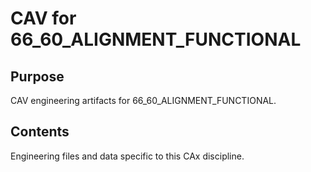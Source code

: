 # CAV for 66_60_ALIGNMENT_FUNCTIONAL

## Purpose
CAV engineering artifacts for 66_60_ALIGNMENT_FUNCTIONAL.

## Contents
Engineering files and data specific to this CAx discipline.
